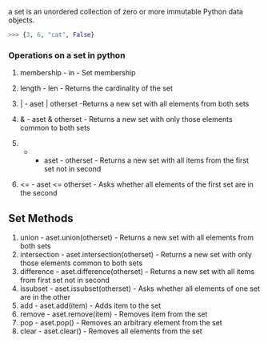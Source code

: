 a set is an unordered collection of zero or more immutable Python data objects.

```python
>>> {3, 6, "cat", False}
```

### Operations on a set in python
1. membership - in - Set membership

2. length - len - Returns the cardinality of the set

3. | - aset | otherset -Returns a new set with all elements from both sets

4. & - aset & otherset - Returns a new set with only those elements common to both sets

5. -  -  aset - otherset - Returns a new set with all items from the first set not in second

6. <=  - aset <= otherset - Asks whether all elements of the first set are in the second


## Set Methods

1. union - aset.union(otherset) - Returns a new set with all elements from both sets
2. intersection - aset.intersection(otherset) - Returns a new set with only those elements common to both sets
3. difference - aset.difference(otherset) - Returns a new set with all items from first set not in second
4. issubset - aset.issubset(otherset) - Asks whether all elements of one set are in the other
5. add - aset.add(item) - Adds item to the set
6. remove - aset.remove(item) - Removes item from the set
7. pop - aset.pop() - Removes an arbitrary element from the set
8. clear - aset.clear() - Removes all elements from the set
